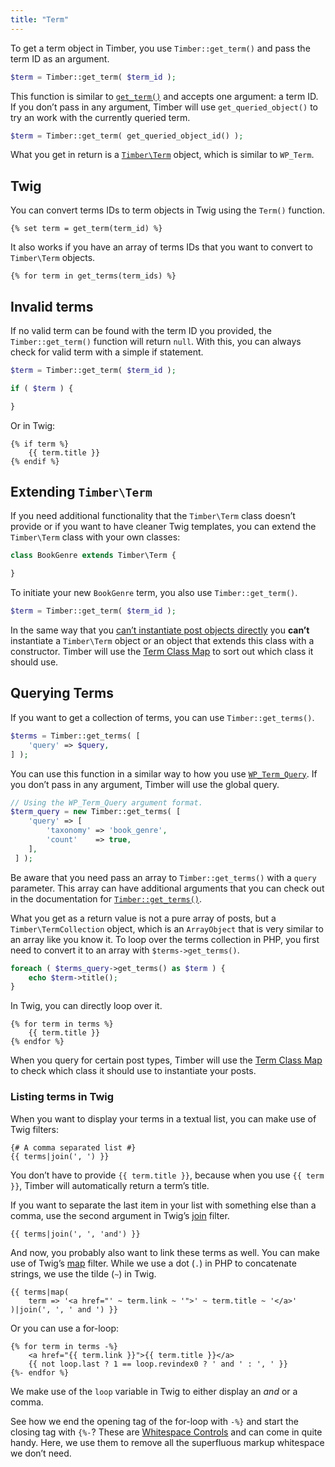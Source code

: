 ```yaml
---
title: "Term"
---
```


To get a term object in Timber, you use `Timber::get_term()` and pass the term ID as an argument.

```php
$term = Timber::get_term( $term_id );
```

This function is similar to [`get_term()`](https://developer.wordpress.org/reference/functions/get_term/) and accepts one argument: a term ID. If you don’t pass in any argument, Timber will use `get_queried_object()` to try an work with the currently queried term.

```php
$term = Timber::get_term( get_queried_object_id() );
```

What you get in return is a [`Timber\Term`](https://timber.github.io/docs/reference/timber-term/) object, which is similar to `WP_Term`.

## Twig

You can convert terms IDs to term objects in Twig using the `Term()` function.

```twig
{% set term = get_term(term_id) %}
```

It also works if you have an array of terms IDs that you want to convert to `Timber\Term` objects.

```twig
{% for term in get_terms(term_ids) %}
```

## Invalid terms

If no valid term can be found with the term ID you provided, the `Timber::get_term()` function will return `null`. With this, you can always check for valid term with a simple if statement.

```php
$term = Timber::get_term( $term_id );

if ( $term ) {

}
```

Or in Twig:

```twig
{% if term %}
    {{ term.title }}
{% endif %}
```

## Extending `Timber\Term`

If you need additional functionality that the `Timber\Term` class doesn’t provide or if you want to have cleaner Twig templates, you can extend the `Timber\Term` class with your own classes:

```php
class BookGenre extends Timber\Term {

}
```

To initiate your new `BookGenre` term, you also use `Timber::get_term()`.

```php
$term = Timber::get_term( $term_id );
```

In the same way that you [can’t instantiate post objects directly](https://timber.github.io/docs/guides/posts/#extending-timber-post) you **can’t** instantiate a `Timber\Term` object or an object that extends this class with a constructor. Timber will use the [Term Class Map](https://timber.github.io/docs/guides/class-maps/#the-term-class-map) to sort out which class it should use.

## Querying Terms

If you want to get a collection of terms, you can use `Timber::get_terms()`.

```php
$terms = Timber::get_terms( [
    'query' => $query,
] );
```

You can use this function in a similar way to how you use [`WP_Term_Query`](https://developer.wordpress.org/reference/classes/wp_term_query/). If you don’t pass in any argument, Timber will use the global query.

```php
// Using the WP_Term_Query argument format.
$term_query = new Timber::get_terms( [
    'query' => [
        'taxonomy' => 'book_genre',
        'count'    => true,
    ],
 ] );
```

Be aware that you need pass an array to `Timber::get_terms()` with a `query` parameter. This array can have additional arguments that you can check out in the documentation for [`Timber::get_terms()`](https://timber.github.io/docs/reference/timber/#get-terms).

What you get as a return value is not a pure array of posts, but a `Timber\TermCollection` object, which is an `ArrayObject` that is very similar to an array like you know it. To loop over the terms collection in PHP, you first need to convert it to an array with `$terms->get_terms()`.

```php
foreach ( $terms_query->get_terms() as $term ) {
    echo $term->title();
}
```

In Twig, you can directly loop over it.

```twig
{% for term in terms %}
    {{ term.title }}    
{% endfor %}
```

When you query for certain post types, Timber will use the [Term Class Map](https://timber.github.io/docs/guides/class-maps/#the-term-class-map) to check which class it should use to instantiate your posts.

### Listing terms in Twig

When you want to display your terms in a textual list, you can make use of Twig filters:

```twig
{# A comma separated list #}
{{ terms|join(', ') }}
```

You don’t have to provide `{{ term.title }}`, because when you use `{{ term }}`, Timber will automatically return a term’s title.

If you want to separate the last item in your list with something else than a comma, use the second argument in Twig’s [join](https://twig.symfony.com/doc/2.x/filters/join.html) filter.

```twig
{{ terms|join(', ', 'and') }}
```

And now, you probably also want to link these terms as well. You can make use of Twig’s [map](https://twig.symfony.com/doc/2.x/filters/map.html) filter. While we use a dot (`.`) in PHP to concatenate strings, we use the tilde (`~`) in Twig.

```twig
{{ terms|map(
    term => '<a href="' ~ term.link ~ '">' ~ term.title ~ '</a>'
)|join(', ', ' and ') }}
```

Or you can use a for-loop:

```twig
{% for term in terms -%}
    <a href="{{ term.link }}">{{ term.title }}</a>
    {{ not loop.last ? 1 == loop.revindex0 ? ' and ' : ', ' }}
{%- endfor %}
```

We make use of the `loop` variable in Twig to either display an *and* or a comma. 

See how we end the opening tag of the for-loop with `-%}` and start the closing tag with `{%-`? These are [Whitespace Controls](https://twig.symfony.com/doc/2.x/templates.html#whitespace-control) and can come in quite handy. Here, we use them to remove all the superfluous markup whitespace we don’t need.

